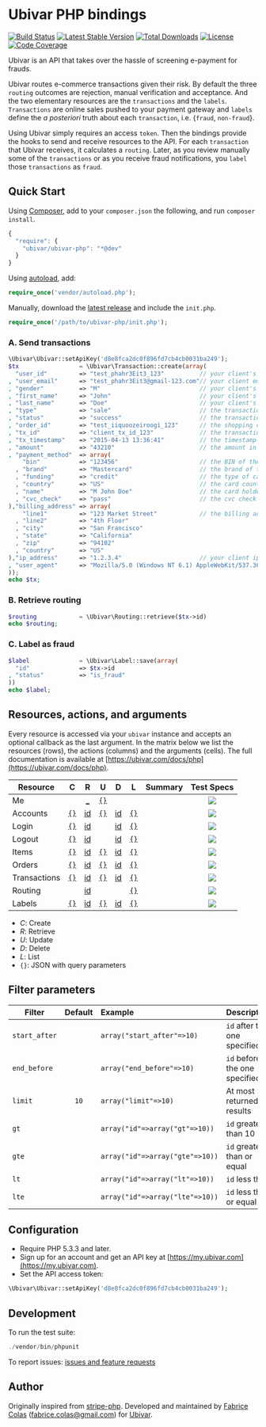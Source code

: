 # Ubivar PHP bindings


[![Build Status](https://travis-ci.org/ubivar/ubivar-php.svg?branch=master)](https://travis-ci.org/ubivar/ubivar-php)
[![Latest Stable Version](https://poser.pugx.org/ubivar/ubivar-php/v/stable.svg)](https://packagist.org/packages/ubivar/ubivar-php)
[![Total Downloads](https://poser.pugx.org/ubivar/ubivar-php/downloads.svg)](https://packagist.org/packages/ubivar/ubivar-php)
[![License](https://poser.pugx.org/ubivar/ubivar-php/license.svg)](https://packagist.org/packages/ubivar/ubivar-php)
[![Code Coverage](https://coveralls.io/repos/ubivar/ubivar-php/badge.png?branch=master)](https://coveralls.io/r/ubivar/ubivar-php?branch=master)


Ubivar is an API that takes over the hassle of screening e-payment for
frauds. 

Ubivar routes e-commerce transactions given their risk. By default the three
`routing` outcomes are rejection, manual verification and acceptance. And the two
elementary resources are the `transactions` and the `labels`.  `Transactions`
are online sales pushed to your payment gateway and `labels` define the *a
posteriori* truth about each `transaction`, i.e. {`fraud`, `non-fraud`}. 

Using Ubivar simply requires an access `token`. Then the bindings provide the
hooks to send and receive resources to the API. For each `transaction` that
Ubivar receives, it calculates a `routing`. Later, as you review manually some of
the `transactions` or as you receive fraud notifications, you `label` 
those `transactions` as `fraud`. 

## Quick Start

Using [Composer](http://getcomposer.org/), add to your `composer.json` the following, and run `composer install`.
```js
{ 
  "require": {
    "ubivar/ubivar-php": "*@dev"
  }
}
```
Using [autoload](https://getcomposer.org/doc/00-intro.md#autoloading), add:
```php
require_once('vendor/autoload.php');
```
Manually, download the [latest release](https://github.com/ubivar/ubivar-php/releases) and include the `init.php`.
```php
require_once('/path/to/ubivar-php/init.php');
```

### A. Send transactions

```php
\Ubivar\Ubivar::setApiKey('d8e8fca2dc0f896fd7cb4cb0031ba249');
$tx                 = \Ubivar\Transaction::create(array(
  "user_id"         => "test_phahr3Eit3_123"          // your client's id
, "user_email"      => "test_phahr3Eit3@gmail-123.com"// your client email
, "gender"          => "M"                            // your client's gender
, "first_name"      => "John"                         // your client's first name
, "last_name"       => "Doe"                          // your client's last name
, "type"            => "sale"                         // the transaction type
, "status"          => "success"                      // the transaction status 
, "order_id"        => "test_iiquoozeiroogi_123"      // the shopping cart id
, "tx_id"           => "client_tx_id_123"             // the transaction id 
, "tx_timestamp"    => "2015-04-13 13:36:41"          // the timestamp of this transaction
, "amount"          => "43210"                        // the amount in cents
, "payment_method"  => array(
    "bin"           => "123456"                       // the BIN of the card
  , "brand"         => "Mastercard"                   // the brand of the card
  , "funding"       => "credit"                       // the type of card
  , "country"       => "US"                           // the card country code
  , "name"          => "M John Doe"                   // the card holder's name
  , "cvc_check"     => "pass"                         // the cvc check result
),"billing_address" => array(
    "line1"         => "123 Market Street"            // the billing address
  , "line2"         => "4th Floor"                       
  , "city"          => "San Francisco"
  , "state"         => "California"
  , "zip"           => "94102"
  , "country"       => "US"
),"ip_address"      => "1.2.3.4"                      // your client ip address
, "user_agent"      => "Mozilla/5.0 (Windows NT 6.1) AppleWebKit/537.36 (KHTML, like Gecko) Chrome/41.0.2228.0 Safari/537.36"// your client's user agent
));
echo $tx;
```

### B. Retrieve routing 

```php
$routing            = \Ubivar\Routing::retrieve($tx->id)
echo $routing;
```

### C. Label as fraud

```php
$label              = \Ubivar\Label::save(array(
  "id"              => $tx->id
, "status"          => "is_fraud"
))
echo $label;
```

## Resources, actions, and arguments 

Every resource is accessed via your `ubivar` instance and accepts an optional
callback as the last argument. In the matrix below we list the resources
(rows), the actions (columns) and the arguments (cells). The full documentation
is available at [https://ubivar.com/docs/php](https://ubivar.com/docs/php). 

| Resource      | C | R | U | D | L | Summary | Test Specs |
| ------------- |:-:|:-:|:-:|:-:|:----:|:-------:|:----------:|
| Me            |        |<a href="https://ubivar.com/docs/php#retrieve_your_information">_</a>  |<a href="https://ubivar.com/docs/php#retrieve_your_information">`{}`</a>|        |        | | [![](https://status.ubivar.com/ubivar-php/resources/me.svg)](https://github.com/ubivar/ubivar-php/blob/master/test/Me/spec.js) |
| Accounts      |<a href="https://ubivar.com/docs/php#create_an_account">`{}`</a>|<a href="https://ubivar.com/docs/php#retrieve_an_account">id</a>  |<a href="https://ubivar.com/docs/php#update_an_account">`{}`</a>|<a href="https://ubivar.com/docs/php#delete_an_account">id</a>|<a href="https://ubivar.com/docs/php#list_accounts">`{}`</a>| | [![](https://status.ubivar.com/ubivar-php/resources/accounts.svg)](https://github.com/ubivar/ubivar-php/blob/master/test/Accounts/spec.js)|
| Login         |<a href="https://ubivar.com/docs/php#create_login_event">`{}`</a>|<a href="https://ubivar.com/docs/php#retrieve_login_event">id</a>  |        |<a href="https://ubivar.com/docs/php#delete_login_event">id</a>|<a href="https://ubivar.com/docs/php#list_login_events">`{}`</a>| | [![](https://status.ubivar.com/ubivar-php/resources/login.svg)](https://github.com/ubivar/ubivar-php/blob/master/test/Login/spec.js)| 
| Logout        |<a href="https://ubivar.com/docs/php#create_logout_event">`{}`</a>|<a href="https://ubivar.com/docs/php#retrieve_logout_event">id</a>  |        |<a href="https://ubivar.com/docs/php#delete_logout_event">id</a>|<a href="https://ubivar.com/docs/php#list_logout_events">`{}`</a>| |  [![](https://status.ubivar.com/ubivar-php/resources/logout.svg)](https://github.com/ubivar/ubivar-php/blob/master/test/Logout/spec.js)| 
| Items         |<a href="https://ubivar.com/docs/php#create_item">`{}`</a>|<a href="https://ubivar.com/docs/php#retrieve_item">id</a>  |<a href="https://ubivar.com/docs/php#update_item">`{}`</a>|<a href="https://ubivar.com/docs/php#delete_item">id</a>|<a href="https://ubivar.com/docs/php#list_items">`{}`</a>| | [![](https://status.ubivar.com/ubivar-php/resources/items.svg)](https://github.com/ubivar/ubivar-php/blob/master/test/Items/spec.js)| 
| Orders         |<a href="https://ubivar.com/docs/php#create_item">`{}`</a>|<a href="https://ubivar.com/docs/php#retrieve_item">id</a>  |<a href="https://ubivar.com/docs/php#update_item">`{}`</a>|<a href="https://ubivar.com/docs/php#delete_item">id</a>|<a href="https://ubivar.com/docs/php#list_orders">`{}`</a>| | [![](https://status.ubivar.com/ubivar-php/resources/orders.svg)](https://github.com/ubivar/ubivar-php/blob/master/test/Orders/spec.js)| 
| Transactions  |<a href="https://ubivar.com/docs/php#create_a_transaction">`{}`</a>| <a href="https://ubivar.com/docs/php#retrieve_a_transaction">id</a>  |<a href="https://ubivar.com/docs/php#update_a_transaction">`{}`</a>|<a href="https://ubivar.com/docs/php#delete_a_transaction">id</a>|<a href="https://ubivar.com/docs/php#list_transactions">`{}`</a>| | [![](https://status.ubivar.com/ubivar-php/resources/transactions.svg)](https://github.com/ubivar/ubivar-php/blob/master/test/Transactions/spec.js)| 
| Routing | | <a href="https://ubivar.com/docs/php#retrieve_a_routing">id</a>  | | |<a href="https://ubivar.com/docs/php#list_routing">`{}`</a>| | [![](https://status.ubivar.com/ubivar-php/resources/routing.svg)](https://github.com/ubivar/ubivar-php/blob/master/test/Routing/spec.js)| 
| Labels        |<a href="https://ubivar.com/docs/php#create_label">`{}`</a>|<a href="https://ubivar.com/docs/php#retrieve_label">id</a>  |<a href="https://ubivar.com/docs/php#update_label">`{}`</a>|<a href="https://ubivar.com/docs/php#delete_label">id</a>|<a href="https://ubivar.com/docs/php#list_labels">`{}`</a>| | [![](https://status.ubivar.com/ubivar-php/resources/labels.svg)](https://github.com/ubivar/ubivar-php/blob/master/test/Labels/spec.js) | 

+ *C*: Create
+ *R*: Retrieve
+ *U*: Update
+ *D*: Delete
+ *L*: List
+ `{}`: JSON with query parameters

## Filter parameters

| Filter        | Default | Example             | Description                   |
| ------------- |:-------:|:--------------------|:------------------------------|
| `start_after` |         | `array("start_after"=>10)`| `id` after the one specified  |
| `end_before`  |         | `array("end_before"=>10)` | `id` before the one specified |
| `limit`       | `10`    | `array("limit"=>10)`      | At most `10` returned results |
| `gt`          |         | `array("id"=>array("gt"=>10))`  | `id` greater than 10          |
| `gte`         |         | `array("id"=>array("gte"=>10))` | `id` greater than or equal    |
| `lt`          |         | `array("id"=>array("lt"=>10))`  | `id` less than                |
| `lte`         |         | `array("id"=>array("lte"=>10))` | `id` less than or equal       |

## Configuration

- Require PHP 5.3.3 and later.
- Sign up for an account and get an API key at [https://my.ubivar.com](https://my.ubivar.com).
- Set the API access token:
```php
\Ubivar\Ubivar::setApiKey('d8e8fca2dc0f896fd7cb4cb0031ba249');
```

## Development

To run the test suite:
```php
./vendor/bin/phpunit
```

To report issues: [issues and feature requests](https://github.com/ubivar/ubivar-php/issues)

## Author

Originally inspired from [stripe-php](https://github.com/stripe/stripe-php). Developed and maintained by [Fabrice Colas](https://fabricecolas.me) ([fabrice.colas@gmail.com](mailto:fabrice.colas@gmail.com)) for [Ubivar](https://ubivar.com). 
